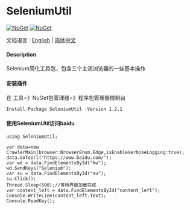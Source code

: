 # SeleniumUtil
[![NuGet](https://img.shields.io/nuget/dt/SeleniumUtil.svg?label=NuGet&style=flat&logo=nuget)](https://www.nuget.org/packages/SeleniumUtil/)
[![NuGet](https://img.shields.io/nuget/v/SeleniumUtil.svg?label=NuGet&style=flat&logo=nuget)](https://www.nuget.org/packages/SeleniumUtil/)

文档语言 : [English](README.en.md) | [简体中文](README.md)
#### Description
Selenium简化工具包，包含三个主流浏览器的一些基本操作
#### 安装插件
在 工具=》NuGet包管理器=》程序包管理器控制台 

```
Install-Package SeleniumUtil -Version 1.2.1
```
#### 使用SeleniumUtil访问baidu

```
using SeleniumUtil;

var data=new CrawlerMain(browser:BrowserEnum.Edge,isEnableVerboseLogging:true);
data.GoToUrl("https://www.baidu.com/");
var wd = data.FindElementsById("kw");
wd.SendKeys("Selenium");
var su = data.FindElementsById("su");
su.Click();
Thread.Sleep(500);//等待界面加载完成
var content_left = data.FindElementsById("content_left");
Console.WriteLine(content_left.Text);
Console.ReadKey();

```

